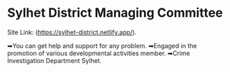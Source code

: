# Sylhet District Managing Committee 

Site Link: (https://sylhet-district.netlify.app/).

➡You can get help and support for any problem.
➡Engaged in the promotion of various developmental activities member.
➡Crime Investigation Department Sylhet.
